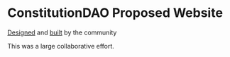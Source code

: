 # ConstitutionDAO Proposed Website

[Designed](https://www.figma.com/file/G1Av3TcKBxZ7vQl31Hace3/ConstitutionDAO?node-id=534%3A292) and [built](https://daoconstitution.com/) by the community

This was a large collaborative effort.
